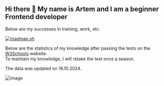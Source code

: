 ## Hi there 👋 My name is Artem and I am a beginner Frontend developer
Below are my successes in training, work, etc.

<a href="https://roadmap.sh" target="_blank"><img src="https://roadmap.sh/card/wide/64cfc1ce0d755ccbebe32286?variant=dark" alt="roadmap.sh"/></a>

Below are the statistics of my knowledge after passing the tests on the <a href="https://www.w3schools.com/" target="_blank">W3Schools</a> website.<br>
To maintain my knowledge, I will retake the test once a season.<br>
<p>The data was updated on <time datetime="2024-10-16">16.10.2024</time>.</p>

![image](https://github.com/user-attachments/assets/4db668a1-8585-4d77-9c37-257a8e670d9c)

<!--
**skinsprogram/skinsprogram** is a ✨ _special_ ✨ repository because its `README.md` (this file) appears on your GitHub profile.

Here are some ideas to get you started:

- 🔭 I’m currently working on ...
- 🌱 I’m currently learning ...
- 👯 I’m looking to collaborate on ...
- 🤔 I’m looking for help with ...
- 💬 Ask me about ...
- 📫 How to reach me: ...
- 😄 Pronouns: ...
- ⚡ Fun fact: ...
-->
